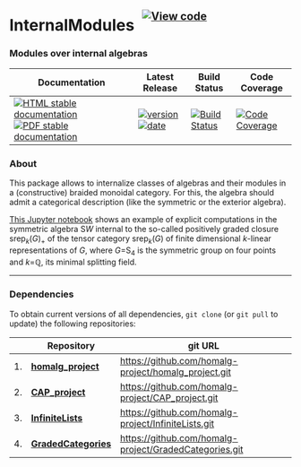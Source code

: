 <!-- BEGIN HEADER -->
# InternalModules&ensp;<sup><sup>[![View code][code-img]][code-url]</sup></sup>

### Modules over internal algebras

| Documentation | Latest Release | Build Status | Code Coverage |
| ------------- | -------------- | ------------ | ------------- |
| [![HTML stable documentation][html-img]][html-url] [![PDF stable documentation][pdf-img]][pdf-url] | [![version][version-img]][version-url] [![date][date-img]][date-url] | [![Build Status][tests-img]][tests-url] | [![Code Coverage][codecov-img]][codecov-url] |

<!-- END HEADER -->

### About

This package allows to internalize classes of algebras and their modules in a (constructive) braided monoidal category. For this, the algebra should admit a categorical description (like the symmetric or the exterior algebra).

[This Jupyter notebook](https://nbviewer.jupyter.org/github/homalg-project/InternalModules/blob/master/examples/julia/notebooks/SymmetricAlgebraInternalToS4rep.ipynb) shows an example of explicit computations in the symmetric algebra S*W* internal to the so-called positively graded closure srep<sub>*k*</sub>(*G*)<sub>+</sub> of the tensor category srep<sub>*k*</sub>(*G*) of finite dimensional *k*-linear representations of *G*, where *G*=S<sub>4</sub> is the symmetric group on four points and *k*=ℚ, its minimal splitting field.

<!-- BEGIN FOOTER -->
---

### Dependencies

To obtain current versions of all dependencies, `git clone` (or `git pull` to update) the following repositories:

|    | Repository | git URL |
|--- | ---------- | ------- |
| 1. | [**homalg_project**](https://github.com/homalg-project/homalg_project#readme) | https://github.com/homalg-project/homalg_project.git |
| 2. | [**CAP_project**](https://github.com/homalg-project/CAP_project#readme) | https://github.com/homalg-project/CAP_project.git |
| 3. | [**InfiniteLists**](https://github.com/homalg-project/InfiniteLists#readme) | https://github.com/homalg-project/InfiniteLists.git |
| 4. | [**GradedCategories**](https://github.com/homalg-project/GradedCategories#readme) | https://github.com/homalg-project/GradedCategories.git |

[html-img]: https://img.shields.io/badge/🔗%20HTML-stable-blue.svg
[html-url]: https://homalg-project.github.io/InternalModules/doc/chap0_mj.html

[pdf-img]: https://img.shields.io/badge/🔗%20PDF-stable-blue.svg
[pdf-url]: https://homalg-project.github.io/InternalModules/download_pdf.html

[version-img]: https://img.shields.io/endpoint?url=https://homalg-project.github.io/InternalModules/badge_version.json&label=🔗%20version&color=yellow
[version-url]: https://homalg-project.github.io/InternalModules/view_release.html

[date-img]: https://img.shields.io/endpoint?url=https://homalg-project.github.io/InternalModules/badge_date.json&label=🔗%20released%20on&color=yellow
[date-url]: https://homalg-project.github.io/InternalModules/view_release.html

[tests-img]: https://github.com/homalg-project/InternalModules/actions/workflows/Tests.yml/badge.svg?branch=master
[tests-url]: https://github.com/homalg-project/InternalModules/actions/workflows/Tests.yml?query=branch%3Amaster

[codecov-img]: https://codecov.io/gh/homalg-project/InternalModules/branch/master/graph/badge.svg
[codecov-url]: https://codecov.io/gh/homalg-project/InternalModules

[code-img]: https://img.shields.io/badge/-View%20code-blue?logo=github
[code-url]: https://github.com/homalg-project/InternalModules#top
<!-- END FOOTER -->
